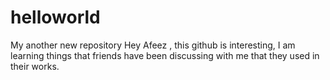 # helloworld
My another new repository
Hey Afeez , this github is interesting, I am learning things that friends have been discussing
with me that they used in their works.
